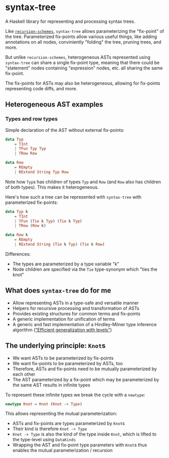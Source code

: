 # syntax-tree

A Haskell library for representing and processing syntax trees.

Like [`recursion-schemes`](https://github.com/ekmett/recursion-schemes/),
`syntax-tree` allows parameterizing the "fix-point" of the tree. Parameterized fix-points allow various useful things, like adding annotations on all nodes, conviniently "folding" the tree, pruning trees, and more.

But unlike `recursion-schemes`, heterogeneous ASTs represented using `syntax-tree` can share a single fix-point type,
meaning that there could be "statement" nodes containing "expression" nodes, etc. all sharing the same fix-point.

The fix-points for ASTs may also be heterogeneous, allowing for fix-points representing code diffs, and more.

## Heterogeneous AST examples

### Types and row types

Simple declaration of the AST without external fix-points:

```Haskell
data Typ
    = TInt
    | TFun Typ Typ
    | TRow Row

data Row
    = REmpty
    | RExtend String Typ Row
```

Note how `Typ`s has children of types `Typ` and `Row` (and `Row` also has children of both types). This makes it heterogeneous.

Here's how such a tree can be represented with `syntax-tree` with parameterized fix-points:

```Haskell
data Typ k
    = TInt
    | TFun (Tie k Typ) (Tie k Typ)
    | TRow (Row k)

data Row k
    = REmpty
    | RExtend String (Tie k Typ) (Tie k Row)
```

Differences:

* The types are parameterized by a type variable "k"
* Node children are specified via the `Tie` type-synonym which "ties the knot"

## What does `syntax-tree` do for me

* Allow representing ASTs in a type-safe and versatile manner
* Helpers for recursive processing and transformation of ASTs
* Provides existing structures for common terms and fix-points
* A generic implementation for unification of terms
* A generic and fast implementation of a Hindley-Milner type inference algorithm (["Efficient generalization with levels"](http://okmij.org/ftp/ML/generalization.html#levels))

## The underlying principle: `Knot`s

* We want ASTs to be parameterized by fix-points
* We want fix-points to be parameterized by ASTs, too
* Therefore, ASTs and fix-points need to be mutually parameterized by each other
* The AST parameterized by a fix-point which may be parameterized by the same AST results in infinite types

To represent these infinite types we break the cycle with a `newtype`:

```Haskell
newtype Knot = Knot (Knot -> Type)
```

This allows representing the mutual parameterization:

* ASTs and fix-points are types parameterized by `Knot`s
* Their kind is therefore `Knot -> Type`
* `Knot -> Type` is also the kind of the type inside `Knot`, which is lifted to the type-level using `DataKinds`
* Wrapping the AST and fix-point type parameters with `Knot`s thus enables the mutual parameterization / recursion
